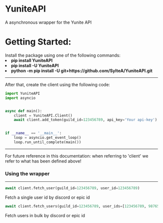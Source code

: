 <h1>YuniteAPI</h1>

A asynchronous wrapper for the Yunite API

<h1>Getting Started:</h1>
Install the package using one of the following commands:
<li> <strong> pip install YuniteAPI </strong> </li>
<li> <strong> pip install -U YuniteAPI </strong> </li>
<li> <strong> python -m pip install -U git+https://github.com/SylteA/YuniteAPI.git </strong> </li>
<hr>

After that, create the client using the following code:
```python
import YuniteAPI
import asyncio


async def main():
    client = YuniteAPI.Client()
    await client.add_token(guild_id=123456789, api_key='Your api-key') # Add a api-key for that guild_id
    

if __name__ == '__main__':
    loop = asyncio.get_event_loop()
    loop.run_until_complete(main())
```
<hr>
For future reference in this documentation: when referring to 'client' we refer to what has been defined above!

<h3>Using the wrapper</h3>
<hr>

```python
await client.fetch_user(guild_id=123456789, user_id=123456789)
```

Fetch a single user id by discord or epic id

```python
await client.fetch_users(guild_id=123456789, user_ids=[123456789, 987654321])
```

Fetch users in bulk by discord or epic id
